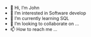 - 👋 Hi, I’m John
- 👀 I’m interested in Software develop
- 🌱 I’m currently learning SQL
- 💞️ I’m looking to collaborate on ...
- 📫 How to reach me ...

<!---
BLDMLT/BLDMLT is a ✨ special ✨ repository because its `README.md` (this file) appears on your GitHub profile.
You can click the Preview link to take a look at your changes.
--->
